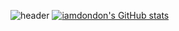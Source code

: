 ![header](https://capsule-render.vercel.app/api?type=Waving&height=200&section=header&text=I%20am%20dondon&fontSize=50&theme=tokyonight&animation=twinkling)
[![iamdondon's GitHub stats](https://github-readme-stats.vercel.app/api?username=iamdondon&show_icons=true&theme=tokyonight)](https://github.com/iamdondon/github-readme-stats)
